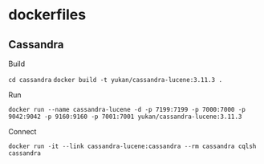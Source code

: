 # dockerfiles

## Cassandra
Build 

```cd cassandra```
```docker build -t yukan/cassandra-lucene:3.11.3 .```

Run

```docker run --name cassandra-lucene -d -p 7199:7199 -p 7000:7000 -p 9042:9042 -p 9160:9160 -p 7001:7001 yukan/cassandra-lucene:3.11.3```

Connect

```docker run -it --link cassandra-lucene:cassandra --rm cassandra cqlsh cassandra```

